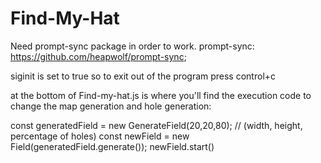 # Find-My-Hat

Need prompt-sync package in order to work.
prompt-sync: https://github.com/heapwolf/prompt-sync;

siginit is set to true so to exit out of the program press control+c

at the bottom of Find-my-hat.js is where you'll find the execution code to change the map generation and hole generation:

const generatedField = new GenerateField(20,20,80); // (width, height, percentage of holes)
const newField = new Field(generatedField.generate());
newField.start()
